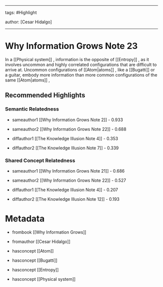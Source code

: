 




---

tags: #Highlight

author: [Cesar Hidalgo]

---
# Why Information Grows Note 23




In a  [[Physical system]] , information is the opposite of  [[Entropy]] , as it involves uncommon and highly correlated configurations that are difficult to arrive at. Uncommon configurations of  [[Atom|atoms]] , like a  [[Bugatti]]  or a guitar, embody more information than more common configurations of the same  [[Atom|atoms]] ,


## Recommended Highlights

### Semantic Relatedness


- sameauthor1 [[Why Information Grows Note 2]] - 0.933

- sameauthor2 [[Why Information Grows Note 22]] - 0.688

- diffauthor1 [[The Knowledge Illusion Note 4]] - 0.353

- diffauthor2 [[The Knowledge Illusion Note 7]] - 0.339
### Shared Concept Relatedness


- sameauthor1 [[Why Information Grows Note 21]] - 0.686

- sameauthor2 [[Why Information Grows Note 22]] - 0.527

- diffauthor1 [[The Knowledge Illusion Note 4]] - 0.207

- diffauthor2 [[The Knowledge Illusion Note 12]] - 0.193
# Metadata


- frombook [[Why Information Grows]]

- fromauthor [[Cesar Hidalgo]]

- hasconcept [[Atom]]

- hasconcept [[Bugatti]]

- hasconcept [[Entropy]]

- hasconcept [[Physical system]]